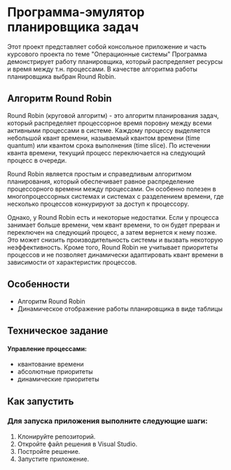 # Программа-эмулятор планировщика задач
Этот проект представляет собой консольное приложение и часть курсового проекта по теме "Операционные системы"
Программа демонстрирует работу планировщика, который распределяет ресурсы и время между т.н. процессами.
В качестве алгоритма работы планировщика выбран Round Robin.

## Алгоритм Round Robin
Round Robin (круговой алгоритм) - это алгоритм планирования задач, который распределяет процессорное время поровну между всеми активными процессами в системе. Каждому процессу выделяется небольшой квант времени, называемый квантом времени (time quantum) или квантом срока выполнения (time slice). По истечении кванта времени, текущий процесс переключается на следующий процесс в очереди.

Round Robin является простым и справедливым алгоритмом планирования, который обеспечивает равное распределение процессорного времени между процессами. Он особенно полезен в многопроцессорных системах и системах с разделением времени, где несколько процессов конкурируют за доступ к процессору.

Однако, у Round Robin есть и некоторые недостатки. Если у процесса занимает больше времени, чем квант времени, то он будет прерван и переключен на следующий процесс, а затем вернется к нему позже. Это может снизить производительность системы и вызвать некоторую неэффективность. Кроме того, Round Robin не учитывает приоритеты процессов и не позволяет динамически адаптировать квант времени в зависимости от характеристик процессов.

## Особенности
- Алгоритм Round Robin
- Динамическое отображение работы планировщика в виде таблицы


## Техническое задание
#### Управление процессами:
- квантование времени
- абсолютные приоритеты
- динамические приоритеты

## Как запустить
### Для запуска приложения выполните следующие шаги:

1. Клонируйте репозиторий.
2. Откройте файл решения в Visual Studio.
3. Постройте решение.
4. Запустите приложение.

